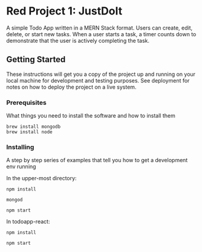 # Red Project 1: JustDoIt

A simple Todo App written in a MERN Stack format. Users can create, edit, delete, or start new tasks. When a user starts a task, a timer counts down to demonstrate that the user is actively completing the task.

## Getting Started

These instructions will get you a copy of the project up and running on your local machine for development and testing purposes. See deployment for notes on how to deploy the project on a live system.

### Prerequisites

What things you need to install the software and how to install them

```
brew install mongodb
brew install node
```

### Installing

A step by step series of examples that tell you how to get a development env running

In the upper-most directory:
```
npm install
```
```
mongod
```
```
npm start
```

In todoapp-react:

```
npm install
```
```
npm start
```
